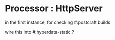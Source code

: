 # Processor : HttpServer

in the first instance, for checking #:postcraft builds

wire this into #:hyperdata-static ?
